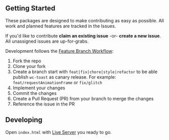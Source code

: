 ## Getting Started

These packages are designed to make contributing as easy as possible. All work and planned features are tracked in the Issues.

If you'd like to contribute **claim an existing issue** -or- **create a new issue**. All unassigned issues are up-for-grabs.

Development follows the [Feature Branch Workflow][feature-workflow]:

1. Fork the repo
2. Clone your fork
3. Create a branch start with `feat|fix|chore|style|refactor` to be able publish `wc-toast` as canary release. For example: `feat/requestAnimationFrame` or `fix/glitch`
4. Implement your changes
5. Commit the changes
6. Create a Pull Request (PR) from your branch to merge the changes
7. Reference the issue in the PR

[feature-workflow]: https://www.atlassian.com/git/tutorials/comparing-workflows/feature-branch-workflow

## Developing

Open `index.html` with [Live Server][live-server] you ready to go.

[live-server]: https://marketplace.visualstudio.com/items?itemName=ritwickdey.LiveServer
